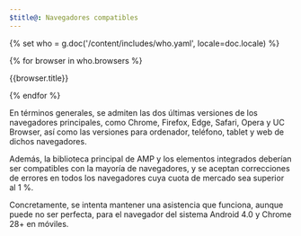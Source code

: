 ```yaml
---
$title@: Navegadores compatibles
---
```

{% set who = g.doc('/content/includes/who.yaml', locale=doc.locale) %}

<div class="browser-container">
{% for browser in who.browsers %}
  <div class="browser">
    <amp-img width="75"
        height="75"
        layout="responsive"
        src="{{browser.img}}"></amp-img>
    <p class="browser-title">{{browser.title}}</p>
  </div>
{% endfor %}
</div>

En términos generales, se admiten las dos últimas versiones de los navegadores principales, como Chrome, Firefox, Edge, Safari, Opera y UC Browser, así como las versiones para ordenador, teléfono, tablet y web de dichos navegadores.

Además, la biblioteca principal de AMP y los elementos integrados deberían ser compatibles con la mayoría de navegadores, y se aceptan correcciones de errores en todos los navegadores cuya cuota de mercado sea superior al 1 %.

Concretamente, se intenta mantener una asistencia que funciona, aunque puede no ser perfecta, para el navegador del sistema Android 4.0 y Chrome 28+ en móviles.
 
